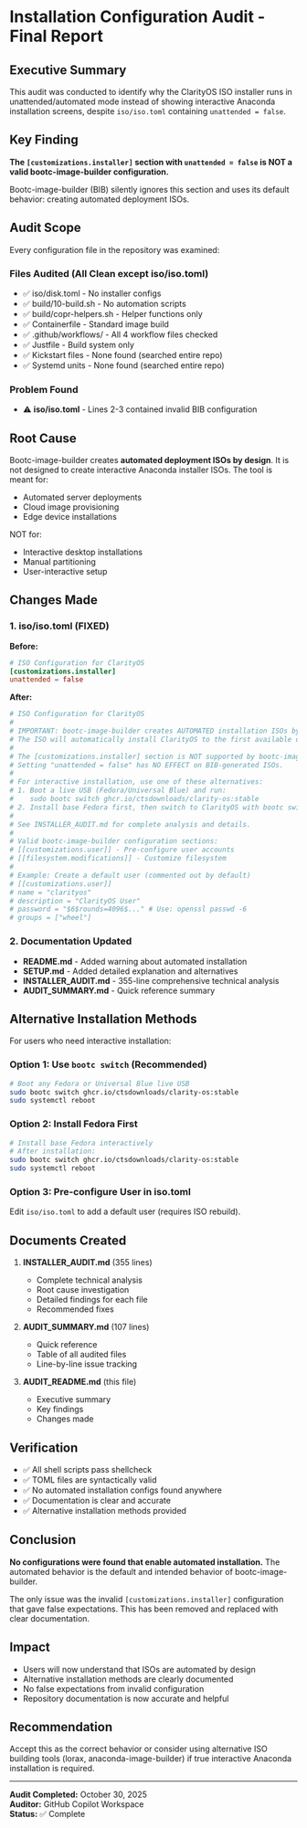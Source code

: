 # Installation Configuration Audit - Final Report

## Executive Summary

This audit was conducted to identify why the ClarityOS ISO installer runs in unattended/automated mode instead of showing interactive Anaconda installation screens, despite `iso/iso.toml` containing `unattended = false`.

## Key Finding

**The `[customizations.installer]` section with `unattended = false` is NOT a valid bootc-image-builder configuration.**

Bootc-image-builder (BIB) silently ignores this section and uses its default behavior: creating automated deployment ISOs.

## Audit Scope

Every configuration file in the repository was examined:

### Files Audited (All Clean except iso/iso.toml)
- ✅ iso/disk.toml - No installer configs
- ✅ build/10-build.sh - No automation scripts
- ✅ build/copr-helpers.sh - Helper functions only
- ✅ Containerfile - Standard image build
- ✅ .github/workflows/ - All 4 workflow files checked
- ✅ Justfile - Build system only
- ✅ Kickstart files - None found (searched entire repo)
- ✅ Systemd units - None found (searched entire repo)

### Problem Found
- ⚠️ **iso/iso.toml** - Lines 2-3 contained invalid BIB configuration

## Root Cause

Bootc-image-builder creates **automated deployment ISOs by design**. It is not designed to create interactive Anaconda installer ISOs. The tool is meant for:
- Automated server deployments
- Cloud image provisioning
- Edge device installations

NOT for:
- Interactive desktop installations
- Manual partitioning
- User-interactive setup

## Changes Made

### 1. iso/iso.toml (FIXED)
**Before:**
```toml
# ISO Configuration for ClarityOS
[customizations.installer]
unattended = false
```

**After:**
```toml
# ISO Configuration for ClarityOS
#
# IMPORTANT: bootc-image-builder creates AUTOMATED installation ISOs by design.
# The ISO will automatically install ClarityOS to the first available disk.
#
# The [customizations.installer] section is NOT supported by bootc-image-builder.
# Setting "unattended = false" has NO EFFECT on BIB-generated ISOs.
#
# For interactive installation, use one of these alternatives:
# 1. Boot a live USB (Fedora/Universal Blue) and run:
#    sudo bootc switch ghcr.io/ctsdownloads/clarity-os:stable
# 2. Install base Fedora first, then switch to ClarityOS with bootc switch
#
# See INSTALLER_AUDIT.md for complete analysis and details.
#
# Valid bootc-image-builder configuration sections:
# [[customizations.user]] - Pre-configure user accounts
# [[filesystem.modifications]] - Customize filesystem
#
# Example: Create a default user (commented out by default)
# [[customizations.user]]
# name = "clarityos"
# description = "ClarityOS User"
# password = "$6$rounds=4096$..." # Use: openssl passwd -6
# groups = ["wheel"]
```

### 2. Documentation Updated
- **README.md** - Added warning about automated installation
- **SETUP.md** - Added detailed explanation and alternatives
- **INSTALLER_AUDIT.md** - 355-line comprehensive technical analysis
- **AUDIT_SUMMARY.md** - Quick reference summary

## Alternative Installation Methods

For users who need interactive installation:

### Option 1: Use `bootc switch` (Recommended)
```bash
# Boot any Fedora or Universal Blue live USB
sudo bootc switch ghcr.io/ctsdownloads/clarity-os:stable
sudo systemctl reboot
```

### Option 2: Install Fedora First
```bash
# Install base Fedora interactively
# After installation:
sudo bootc switch ghcr.io/ctsdownloads/clarity-os:stable
sudo systemctl reboot
```

### Option 3: Pre-configure User in iso.toml
Edit `iso/iso.toml` to add a default user (requires ISO rebuild).

## Documents Created

1. **INSTALLER_AUDIT.md** (355 lines)
   - Complete technical analysis
   - Root cause investigation
   - Detailed findings for each file
   - Recommended fixes

2. **AUDIT_SUMMARY.md** (107 lines)
   - Quick reference
   - Table of all audited files
   - Line-by-line issue tracking

3. **AUDIT_README.md** (this file)
   - Executive summary
   - Key findings
   - Changes made

## Verification

- ✅ All shell scripts pass shellcheck
- ✅ TOML files are syntactically valid
- ✅ No automated installation configs found anywhere
- ✅ Documentation is clear and accurate
- ✅ Alternative installation methods provided

## Conclusion

**No configurations were found that enable automated installation.** The automated behavior is the default and intended behavior of bootc-image-builder.

The only issue was the invalid `[customizations.installer]` configuration that gave false expectations. This has been removed and replaced with clear documentation.

## Impact

- Users will now understand that ISOs are automated by design
- Alternative installation methods are clearly documented
- No false expectations from invalid configuration
- Repository documentation is now accurate and helpful

## Recommendation

Accept this as the correct behavior or consider using alternative ISO building tools (lorax, anaconda-image-builder) if true interactive Anaconda installation is required.

---

**Audit Completed:** October 30, 2025  
**Auditor:** GitHub Copilot Workspace  
**Status:** ✅ Complete
